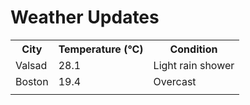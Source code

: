 # Weather Updates

<!-- WEATHER-UPDATE-START -->
<table><tr><th>City</th><th>Temperature (°C)</th><th>Condition</th></tr><tr><td>Valsad</td><td>28.1</td><td>Light rain shower</td></tr><tr><td>Boston</td><td>19.4</td><td>Overcast</td></tr><tr><td></td><td></td><td></td></tr></table>
<!-- WEATHER-UPDATE-END -->

